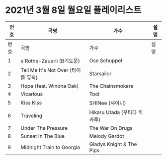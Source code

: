 # 2021년 3월 8일 월요일 플레이리스트

| 번호 | 곡명 | 가수 | 설명 |
|------|------|------|------|
| 번호 | 곡명 | 가수 | 설명 |
| 1 | s'Rothe-Zauerli (B기도문) | Ose Schuppel |  |
| 2 | Tell Me It's Not Over (타이틀 뮤직) | Starsailor |  |
| 3 | Hope (feat. Winona Oak) | The Chainsmokers |  |
| 4 | Vicarious | Tool |  |
| 5 | Kiss Kiss | SHINee (샤이니) |  |
| 6 | Traveling | Hikaru Utada (우타다 히카루) |  |
| 7 | Under The Pressure | The War On Drugs |  |
| 8 | Sunset In The Blue | Melody Gardot |  |
| 9 | Midnight Train to Georgia | Gladys Knight & The Pips |  |
